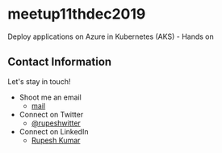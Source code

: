 # meetup11thdec2019
Deploy applications on Azure in Kubernetes (AKS) - Hands on


## Contact Information

Let's stay in touch! 

- Shoot me an email
    - [mail](mailto:rupeshwillwin@gmail.com) 
- Connect on Twitter
    - [@rupeshwitter](https://twitter.com/rupeshwitter)
- Connect on LinkedIn
    - [Rupesh Kumar](https://www.linkedin.com/in/rupeshtech/)
